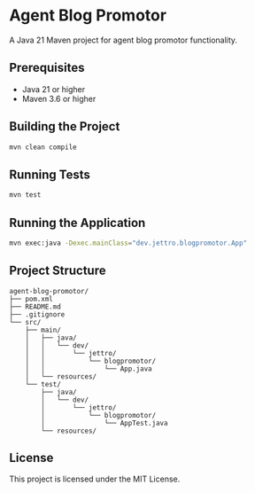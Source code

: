 # Agent Blog Promotor

A Java 21 Maven project for agent blog promotor functionality.

## Prerequisites

- Java 21 or higher
- Maven 3.6 or higher

## Building the Project

```bash
mvn clean compile
```

## Running Tests

```bash
mvn test
```

## Running the Application

```bash
mvn exec:java -Dexec.mainClass="dev.jettro.blogpromotor.App"
```

## Project Structure

```
agent-blog-promotor/
├── pom.xml
├── README.md
├── .gitignore
└── src/
    ├── main/
    │   ├── java/
    │   │   └── dev/
    │   │       └── jettro/
    │   │           └── blogpromotor/
    │   │               └── App.java
    │   └── resources/
    └── test/
        ├── java/
        │   └── dev/
        │       └── jettro/
        │           └── blogpromotor/
        │               └── AppTest.java
        └── resources/
```

## License

This project is licensed under the MIT License.
